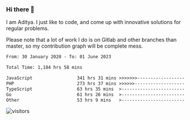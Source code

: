 ### Hi there 👋

I am Aditya. I just like to code, and come up with innovative solutions for regular problems.

Please note that a lot of work I do is on Gitlab and other branches than master, so my contribution graph will be complete mess.

<!--START_SECTION:waka-->

```txt
From: 30 January 2020 - To: 01 June 2023

Total Time: 1,184 hrs 58 mins

JavaScript                 341 hrs 31 mins >>>>>>>------------------   28.82 %
PHP                        273 hrs 37 mins >>>>>>-------------------   23.09 %
TypeScript                 63 hrs 35 mins  >------------------------   05.37 %
Go                         61 hrs 26 mins  >------------------------   05.18 %
Other                      53 hrs 9 mins   >------------------------   04.49 %
```

<!--END_SECTION:waka-->

![visitors](https://visitor-badge.glitch.me/badge?page_id=BrainBuzzer.visitor-badge&left_color=green&right_color=red)
